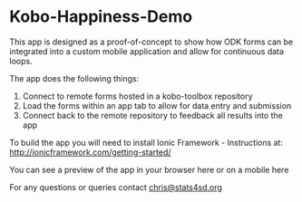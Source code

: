 # Kobo-Happiness-Demo
This app is designed as a proof-of-concept to show how ODK forms can be integrated into a custom mobile application and allow for continuous data loops.

The app does the following things:
1. Connect to remote forms hosted in a kobo-toolbox repository
2. Load the forms within an app tab to allow for data entry and submission
3. Connect back to the remote repository to feedback all results into the app

To build the app you will need to install Ionic Framework - Instructions at: http://ionicframework.com/getting-started/

You can see a preview of the app in your browser here or on a mobile here

For any questions or queries contact chris@stats4sd.org

